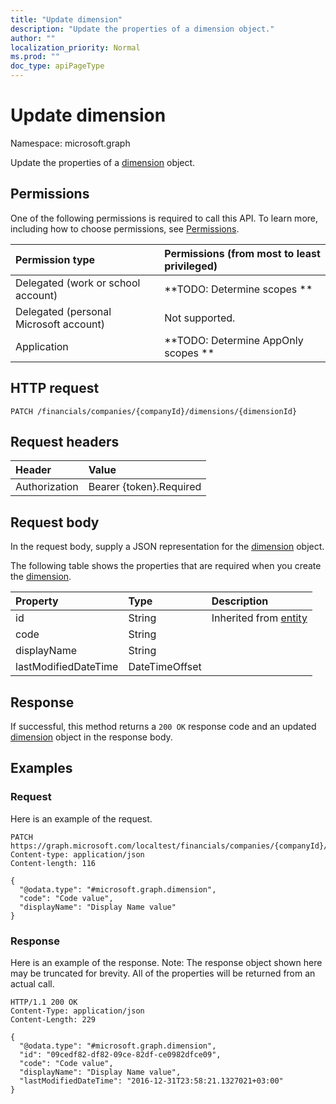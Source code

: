 ```yaml
---
title: "Update dimension"
description: "Update the properties of a dimension object."
author: ""
localization_priority: Normal
ms.prod: ""
doc_type: apiPageType
---
```


# Update dimension

Namespace: microsoft.graph

Update the properties of a [dimension](../resources/dimension.md) object.

## Permissions
One of the following permissions is required to call this API. To learn more, including how to choose permissions, see [Permissions](/concepts/permissions-reference.md).

|Permission type|Permissions (from most to least privileged)|
|:---|:---|
|Delegated (work or school account)|**TODO: Determine scopes **|
|Delegated (personal Microsoft account)|Not supported.|
|Application|**TODO: Determine AppOnly scopes **|

## HTTP request
<!-- {
  "blockType": "ignored"
}
-->
``` http
PATCH /financials/companies/{companyId}/dimensions/{dimensionId}
```

## Request headers
|Header|Value|
|:---|:---|
|Authorization|Bearer {token}.Required|

## Request body
In the request body, supply a JSON representation for the [dimension](../resources/dimension.md) object.

The following table shows the properties that are required when you create the [dimension](../resources/dimension.md).

|Property|Type|Description|
|:---|:---|:---|
|id|String| Inherited from [entity](../resources/entity.md)|
|code|String||
|displayName|String||
|lastModifiedDateTime|DateTimeOffset||



## Response
If successful, this method returns a `200 OK` response code and an updated [dimension](../resources/dimension.md) object in the response body.

## Examples

### Request
Here is an example of the request.
<!-- {
  "blockType": "request",
  "name": "update_dimension"
}
-->
``` http
PATCH https://graph.microsoft.com/localtest/financials/companies/{companyId}/dimensions/{dimensionId}
Content-type: application/json
Content-length: 116

{
  "@odata.type": "#microsoft.graph.dimension",
  "code": "Code value",
  "displayName": "Display Name value"
}
```

### Response
Here is an example of the response. Note: The response object shown here may be truncated for brevity. All of the properties will be returned from an actual call.
<!-- {
  "blockType": "response",
  "truncated": true
}
-->
``` http
HTTP/1.1 200 OK
Content-Type: application/json
Content-Length: 229

{
  "@odata.type": "#microsoft.graph.dimension",
  "id": "09cedf82-df82-09ce-82df-ce0982dfce09",
  "code": "Code value",
  "displayName": "Display Name value",
  "lastModifiedDateTime": "2016-12-31T23:58:21.1327021+03:00"
}
```

